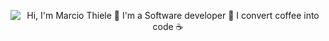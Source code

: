 <p align="center">
  <img src="https://github.com/msthieleag/msthieleag/assets/github.gif" alt="Hi, I'm Marcio Thiele 👋 I'm a Software developer 🚀 I convert coffee into code ☕">
</p>
